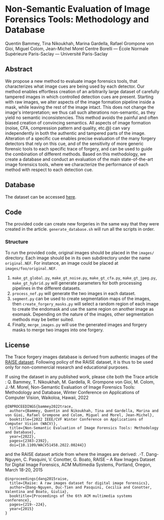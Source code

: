 # Non-Semantic Evaluation of Image Forensics Tools: Methodology and Database
Quentin Bammey, Tina Nikoukhah, Marina Gardella, Rafael Grompone von Gioi, Miguel Colom, Jean-Michel Morel
Centre Borelli — École Normale Supérieure Paris-Saclay — Université Paris-Saclay

## Abstract
We propose a new method to evaluate image forensics tools, that characterizes what image cues are being used by each detector. Our method enables effortless creation of an arbitrarily large dataset of carefully tampered images in which controlled detection cues are present. Starting with raw images, we alter aspects of the image formation pipeline inside a mask, while leaving the rest of the image intact. This does not change the image's interpretation; we thus call such alterations non-semantic, as they yield no semantic inconsistencies.
This method avoids the painful and often biased creation of convincing semantics.
All aspects of image formation (noise, CFA, compression pattern and quality, etc.\@) can vary independently in both the authentic and tampered parts of the image.
Alteration of a specific cue enables precise evaluation of the many forgery detectors that rely on this cue, and of the sensitivity of more generic forensic tools to each specific trace of forgery, and can be used to guide the combination of different methods.
Based on this methodology, we create a database and conduct an evaluation of the main state-of-the-art image forensics tools, where we characterize the performance of each method with respect to each detection cue.

## Database
The dataset can be accessed [here](http://boucantrin.ovh.hw.ipol.im/static/quentin/trace.zip).

## Code
The provided code can create new forgeries in the same way that they were created in the article. `generate_database.sh` will run all the scripts in order.

### Structure
To run the provided code, original images should be placed in the `images/` directory. Each image should be in its own subdirectory under the name `original.NEF`. For instance, an image could be placed at `images/foo/original.NEF`.

1. `make_gt_global.py`, `make_gt_noise.py`, `make_gt_cfa.py`, `make_gt_jpeg.py`, `make_gt_hybrid.py` will generate parameters for both processing pipelines in the different datasets.
2. `process_nef.py` will generate the two images in each dataset.
3. `segment.py` can be used to create segmentation maps of the images, then `create_forgery_masks.py` will select a random region of each image to create the endomask and use the same region on another image as exomask. Depending on the nature of the images, other segmentation methods may be better suited.
4. Finally, `merge_images.py` will use the generated images and forgery masks to merge two images into one forgery.


## License
The Trace forgery images database is derived from authentic images of the [RAISE dataset](http://loki.disi.unitn.it/RAISE).
Following policy of the RAISE dataset, it is thus to be used only for non-commercial research and educational purposes.

If using the dataset in any published work, please cite both the Trace article :
Q. Bammey, T. Nikoukhah, M. Gardella, R. Grompone von Gioi, M. Colom, J.-M. Morel, Non-Semantic Evaluation of Image Forensics Tools: Methodology and Database, Winter Conference on Applications of Computer Vision, Waikoloa, Hawaii, 2022
```
@INPROCEEDINGS{bammey2022trace,
  author={Bammey, Quentin and Nikoukhah, Tina and Gardella, Marina and von Gioi, Rafael Grompone and Colom, Miguel and Morel, Jean-Michel},
  booktitle={2022 IEEE/CVF Winter Conference on Applications of Computer Vision (WACV)},
  title={Non-Semantic Evaluation of Image Forensics Tools: Methodology and Database},
  year={2022},
  pages={2383-2392},
  doi={10.1109/WACV51458.2022.00244}}
```

and the RAISE dataset article from where the images are derived:
.-T. Dang-Nguyen, C. Pasquini, V. Conotter, G. Boato, RAISE – A Raw Images Dataset for Digital Image Forensics, ACM Multimedia Systems, Portland, Oregon, March 18-20, 2015
```
@inproceedings{dang2015raise,
  title={Raise: A raw images dataset for digital image forensics},
  author={Dang-Nguyen, Duc-Tien and Pasquini, Cecilia and Conotter, Valentina and Boato, Giulia},
  booktitle={Proceedings of the 6th ACM multimedia systems conference},
  pages={219--224},
  year={2015}
}
```
